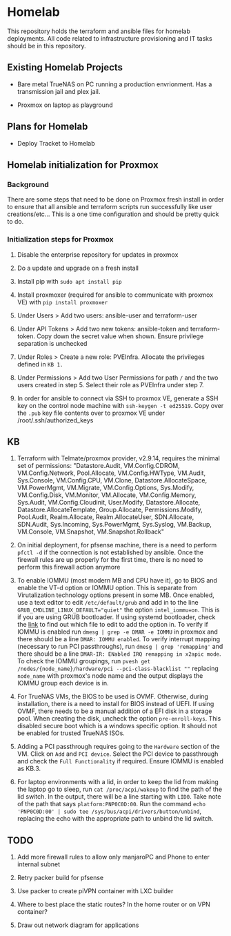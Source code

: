# Homelab

This repository holds the terraform and ansible files for homelab deployments. All code related to infrastructure provisioning and IT tasks should be in this repository.

## Existing Homelab Projects

- Bare metal TrueNAS on PC running a production envrionment. Has a transmission jail and plex jail.

- Proxmox on laptop as playground

## Plans for Homelab

- Deploy Tracket to Homelab

## Homelab initialization for Proxmox

### Background

There are some steps that need to be done on Proxmox fresh install in order to ensure that all ansible and terraform scripts run successfully like user creations/etc... This is a one time configuration and should be pretty quick to do.

### Initialization steps for Proxmox

1. Disable the enterprise repository for updates in proxmox

2. Do a update and upgrade on a fresh install

3. Install pip with `sudo apt install pip`

4. Install proxmoxer (required for ansible to communicate with proxmox VE) with `pip install proxmoxer`

5. Under Users > Add two users: ansible-user and terraform-user

6. Under API Tokens > Add two new tokens: ansible-token and terraform-token. Copy down the secret value when shown. Ensure privilege separation is unchecked

7. Under Roles > Create a new role: PVEInfra. Allocate the privileges defined in `KB 1.`

8. Under Permissions > Add two User Permissions for path `/` and the two users created in step 5. Select their role as PVEInfra under step 7.

9. In order for ansible to connect via SSH to proxmox VE, generate a SSH key on the control node machine with `ssh-keygen -t ed25519`. Copy over the `.pub` key file contents over to proxmox VE under /root/.ssh/authorized_keys

## KB

1. Terraform with Telmate/proxmox provider, v2.9.14, requires the minimal set of permissions: "Datastore.Audit, VM.Config.CDROM, VM.Config.Network, Pool.Allocate, VM.Config.HWType, VM.Audit, Sys.Console, VM.Config.CPU, VM.Clone, Datastore.AllocateSpace, VM.PowerMgmt, VM.Migrate, VM.Config.Options, Sys.Modify, VM.Config.Disk, VM.Monitor, VM.Allocate, VM.Config.Memory, Sys.Audit, VM.Config.Cloudinit, User.Modify, Datastore.Allocate, Datastore.AllocateTemplate, Group.Allocate, Permissions.Modify, Pool.Audit, Realm.Allocate, Realm.AllocateUser, SDN.Allocate, SDN.Audit, Sys.Incoming, Sys.PowerMgmt, Sys.Syslog, VM.Backup, VM.Console, VM.Snapshot, VM.Snapshot.Rollback"

2. On initial deployment, for pfsense machine, there is a need to perform `pfctl -d` if the connection is not established by ansible. Once the firewall rules are up properly for the first time, there is no need to perform this firewall action anymore

3. To enable IOMMU (most modern MB and CPU have it), go to BIOS and enable the VT-d option or IOMMU option. This is separate from Virutalization technology options present in some MB. Once enabled, use a text editor to edit `/etc/default/grub` and add in to the line `GRUB_CMDLINE_LINUX_DEFAULT="quiet"` the option `intel_iommu=on`. This is if you are using GRUB bootloader. If using systemd bootloader, check the [link](https://pve.proxmox.com/pve-docs/pve-admin-guide.html#sysboot_proxmox_boot_tool) to find out which file to edit to add the option in. To verify if IOMMU is enabled run `dmesg | grep -e DMAR -e IOMMU` in proxmox and there should be a line `DMAR: IOMMU enabled`. To verify interrupt mapping (necessary to run PCI passthroughs), run `dmesg | grep 'remapping'` and there should be a line `DMAR-IR: ENabled IRQ remapping in x2apic mode`. To check the IOMMU groupings, run `pvesh get /nodes/{node_name}/hardware/pci --pci-class-blacklist ""` replacing `node_name` with proxmox's node name and the output displays the IOMMU group each device is in.

4. For TrueNAS VMs, the BIOS to be used is OVMF. Otherwise, during installation, there is a need to install for BIOS instead of UEFI. If using OVMF, there needs to be a manual addition of a EFI disk in a storage pool. When creating the disk, uncheck the option `pre-enroll-keys`. This disabled secure boot which is a windows specific option. It should not be enabled for trusted TrueNAS ISOs.

5. Adding a PCI passthrough requires going to the `Hardware` section of the VM. Click on `Add` and `PCI device`. Select the PCI device to passthrough and check the `Full Functionality` if required. Ensure IOMMU is enabled as KB.3.

6. For laptop environments with a lid, in order to keep the lid from making the laptop go to sleep, run `cat /proc/acpi/wakeup` to find the path of the lid switch. In the output, there will be a line starting with `LID0`. Take note of the path that says `platform:PNP0C0D:00`. Run the command `echo 'PNP0C0D:00' | sudo tee /sys/bus/acpi/drivers/button/unbind`, replacing the echo with the appropriate path to unbind the lid switch.

## TODO 

1. Add more firewall rules to allow only manjaroPC and Phone to enter internal subnet

2. Retry packer build for pfsense

3. Use packer to create piVPN container with LXC builder

4. Where to best place the static routes? In the home router or on VPN container? 

5. Draw out network diagram for applications